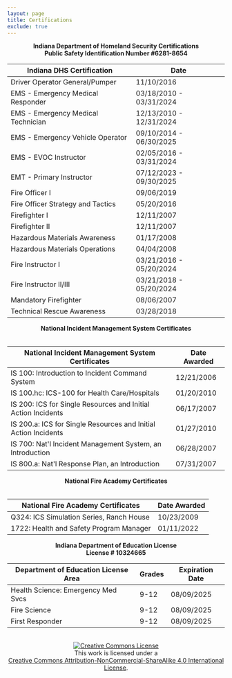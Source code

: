 ```yaml
---
layout: page
title: Certifications
exclude: true
---
```

<center><b>
Indiana Department of Homeland Security Certifications<br>
Public Safety Identification Number #6281-8654
</b></center>

| Indiana DHS Certification          |Date                   |
|------------------------------------|-----------------------|
| Driver Operator General/Pumper     |11/10/2016             |
| EMS - Emergency Medical Responder  |03/18/2010 - 03/31/2024|
| EMS - Emergency Medical Technician |12/13/2010 - 12/31/2024|
| EMS - Emergency Vehicle Operator   |09/10/2014 - 06/30/2025|
| EMS - EVOC Instructor              |02/05/2016 - 03/31/2024|
| EMT - Primary Instructor           |07/12/2023 - 09/30/2025|
| Fire Officer I                     |09/06/2019             |
| Fire Officer Strategy and Tactics  |05/20/2016             |
| Firefighter I                      |12/11/2007             |
| Firefighter II                     |12/11/2007             |
| Hazardous Materials Awareness      |01/17/2008             |
| Hazardous Materials Operations     |04/04/2008             |
| Fire Instructor I                  |03/21/2016 - 05/20/2024|
| Fire Instructor II/III             |03/21/2018 - 05/20/2024|
| Mandatory Firefighter              |08/06/2007             |
| Technical Rescue Awareness         |03/28/2018             |

<center><b>National Incident Management System Certificates</b></center><br>

| National Incident Management System Certificates        | Date Awarded |
|---------------------------------------------------------|--------------|
| IS 100: Introduction to Incident Command System         | 12/21/2006   |
| IS 100.hc: ICS-100 for Health Care/Hospitals               | 01/20/2010   |
| IS 200: ICS for Single Resources and Initial Action Incidents | 06/17/2007|
| IS 200.a: ICS for Single Resources and Initial Action Incidents | 01/27/2010|
| IS 700: Nat'l Incident Management System, an Introduction | 06/28/2007 |
| IS 800.a: Nat'l Response Plan, an Introduction | 07/31/2007 |

<center><b>National Fire Academy Certificates</b></center><br>

| National Fire Academy Certificates            | Date Awarded |
|-----------------------------------------------|--------------|
| Q324: ICS Simulation Series, Ranch House      | 10/23/2009   |
| 1722: Health and Safety Program Manager		| 01/11/2022   |

<center><b>Indiana Department of Education License<br>
License # 10324665</b> 
</center>

| Department of Education License Area |Grades |Expiration Date |
|--------------------------------------|-------|----------------|
| Health Science: Emergency Med Svcs   |9-12   |08/09/2025      |
| Fire Science                         |9-12   |08/09/2025      |
| First Responder                      |9-12   |08/09/2025      |

<br>
<center><a rel="license" href="http://creativecommons.org/licenses/by-nc-sa/4.0/"><img alt="Creative Commons License" style="border-width:0" src="https://i.creativecommons.org/l/by-nc-sa/4.0/88x31.png" /></a><br />This work is licensed under a <br><a rel="license" href="http://creativecommons.org/licenses/by-nc-sa/4.0/">Creative Commons Attribution-NonCommercial-ShareAlike 4.0 International License</a>.</center>

